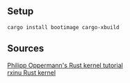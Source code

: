 ## Setup

```
cargo install bootimage cargo-xbuild
```

## Sources

[Philipp Oppermann's Rust kernel tutorial](https://os.phil-opp.com/)  
[rxinu Rust kernel](https://github.com/robert-w-gries/rxinu)
